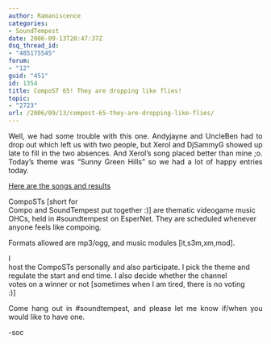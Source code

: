 ```yaml
---
author: Ramaniscence
categories:
- SoundTempest
date: 2006-09-13T20:47:37Z
dsq_thread_id:
- "485175545"
forum:
- "12"
guid: "451"
id: 1354
title: CompoST 65! They are dropping like flies!
topic:
- "2723"
url: /2006/09/13/compost-65-they-are-dropping-like-flies/
---
```


<div align="justify">
  Well, we had some trouble with this one. Andyjayne and UncleBen had to drop out which left us with two people, but Xerol and DjSammyG showed up late to fill in the two absences. And Xerol&#8217;s song placed better than mine ;o. Today&#8217;s theme was &#8220;Sunny Green Hills&#8221; so we had a lot of happy entries today.
</div>

<a href="http://compost.lggaming.com/compost65/" target="_blank">Here are the songs and results</a>

<div align="justify">
  CompoSTs [short for<br /> Compo and SoundTempest put together :)] are thematic videogame music<br /> OHCs, held in #soundtempest on EsperNet. They are scheduled whenever<br /> anyone feels like compoing.</p> 
  
  <p>
    Formats allowed are mp3/ogg, and music modules [it,s3m,xm,mod].
  </p>
  
  <p>
    I<br /> host the CompoSTs personally and also participate. I pick the theme and<br /> regulate the start and end time. I also decide whether the channel<br /> votes on a winner or not [sometimes when I am tired, there is no voting<br /> :)]
  </p>
  
  <p>
    Come hang out in #soundtempest, and please let me know if/when you would like to have one.
  </p>
</div>

-soc